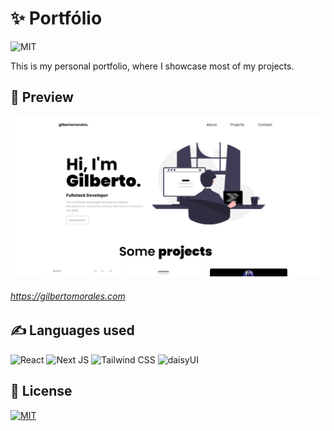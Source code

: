 
# ✨ Portfólio
<img alt="MIT" src="https://img.shields.io/badge/version-v2.0-white" />

This is my personal portfolio, where I showcase most of my projects.

## 🤳 Preview
<p> <img alt="Web" src="https://github.com/eumorales/portfolio-v2/blob/main/public/assets/portfolio-web.png" /></p>

###### https://gilbertomorales.com

## ✍ Languages used

<img alt="React" src="https://img.shields.io/badge/React-20232A?style=for-the-badge&logo=react&logoColor=61DAFB" /> <img alt="Next JS" src="https://img.shields.io/badge/next.js-000000?style=for-the-badge&logo=nextdotjs&logoColor=white" />
<img alt="Tailwind CSS" src="https://img.shields.io/badge/Tailwind CSS-1C64F2?style=for-the-badge&logo=tailwind-css&logoColor=white" /> <img alt="daisyUI" src="https://img.shields.io/badge/daisyUI-168363?style=for-the-badge&logo=daisy UI&logoColor=white" />

	
	
## 📄 License
<a href="https://github.com/eumorales/linktree/blob/main/LICENSE" target="_blank"><img alt="MIT" src="https://img.shields.io/badge/license-MIT-blue" />

